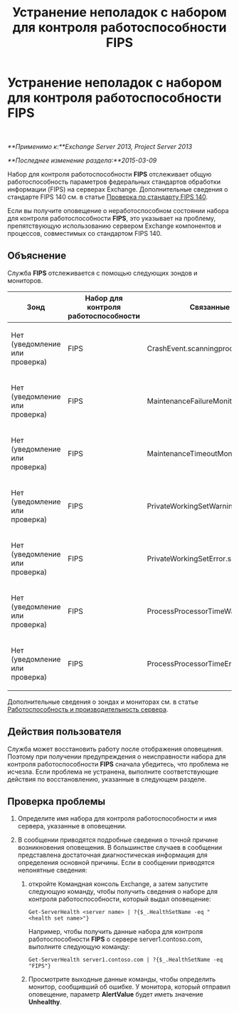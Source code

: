 ﻿---
title: Устранение неполадок с набором для контроля работоспособности FIPS
TOCTitle: Устранение неполадок с набором для контроля работоспособности FIPS
ms:assetid: 96e1b096-9cb5-426f-a84e-50d5599e4bbb
ms:mtpsurl: https://technet.microsoft.com/ru-ru/library/ms.exch.scom.fips(v=EXCHG.150)
ms:contentKeyID: 54652183
ms.date: 11/14/2015
mtps_version: v=EXCHG.150
ms.translationtype: HT
---

# Устранение неполадок с набором для контроля работоспособности FIPS

 

_**Применимо к:**Exchange Server 2013, Project Server 2013_

_**Последнее изменение раздела:**2015-03-09_

Набор для контроля работоспособности **FIPS** отслеживает общую работоспособность параметров федеральных стандартов обработки информации (FIPS) на серверах Exchange. Дополнительные сведения о стандарте FIPS 140 см. в статье [Проверка по стандарту FIPS 140](http://go.microsoft.com/fwlink/p/?linkid=521913).

Если вы получите оповещение о неработоспособном состоянии набора для контроля работоспособности **FIPS**, это указывает на проблему, препятствующую использованию сервером Exchange компонентов и процессов, совместимых со стандартом FIPS 140.

## Объяснение

Служба **FIPS** отслеживается с помощью следующих зондов и мониторов.


<table>
<colgroup>
<col style="width: 33%" />
<col style="width: 33%" />
<col style="width: 33%" />
</colgroup>
<thead>
<tr class="header">
<th>Зонд</th>
<th>Набор для контроля работоспособности</th>
<th>Связанные мониторы</th>
</tr>
</thead>
<tbody>
<tr class="odd">
<td><p>Нет (уведомление или проверка)</p></td>
<td><p>FIPS</p></td>
<td><p>CrashEvent.scanningprocess</p></td>
</tr>
<tr class="even">
<td><p>Нет (уведомление или проверка)</p></td>
<td><p>FIPS</p></td>
<td><p>MaintenanceFailureMonitor.FIPS</p></td>
</tr>
<tr class="odd">
<td><p>Нет (уведомление или проверка)</p></td>
<td><p>FIPS</p></td>
<td><p>MaintenanceTimeoutMonitor.FIPS</p></td>
</tr>
<tr class="even">
<td><p>Нет (уведомление или проверка)</p></td>
<td><p>FIPS</p></td>
<td><p>PrivateWorkingSetWarning.scanningprocess</p></td>
</tr>
<tr class="odd">
<td><p>Нет (уведомление или проверка)</p></td>
<td><p>FIPS</p></td>
<td><p>PrivateWorkingSetError.scanningprocess</p></td>
</tr>
<tr class="even">
<td><p>Нет (уведомление или проверка)</p></td>
<td><p>FIPS</p></td>
<td><p>ProcessProcessorTimeWarning.scanningprocess</p></td>
</tr>
<tr class="odd">
<td><p>Нет (уведомление или проверка)</p></td>
<td><p>FIPS</p></td>
<td><p>ProcessProcessorTimeError.scanningprocess</p></td>
</tr>
</tbody>
</table>


Дополнительные сведения о зондах и мониторах см. в статье [Работоспособность и производительность сервера](https://technet.microsoft.com/ru-ru/library/jj150551\(v=exchg.150\)).

## Действия пользователя

Служба может восстановить работу после отображения оповещения. Поэтому при получении предупреждения о неисправности набора для контроля работоспособности **FIPS** сначала убедитесь, что проблема не исчезла. Если проблема не устранена, выполните соответствующие действия по восстановлению, указанные в следующем разделе.

## Проверка проблемы

1.  Определите имя набора для контроля работоспособности и имя сервера, указанные в оповещении.

2.  В сообщении приводятся подробные сведения о точной причине возникновения оповещения. В большинстве случаев в сообщении представлена достаточная диагностическая информация для определения основной причины. Если в сообщении приводятся непонятные сведения:
    
    1.  откройте Командная консоль Exchange, а затем запустите следующую команду, чтобы получить сведения о наборе для контроля работоспособности, который выдал оповещение:
        
            Get-ServerHealth <server name> | ?{$_.HealthSetName -eq "<health set name>"}
        
        Например, чтобы получить данные набора для контроля работоспособности **FIPS** о сервере server1.contoso.com, выполните следующую команду:
        
            Get-ServerHealth server1.contoso.com | ?{$_.HealthSetName -eq "FIPS"}
    
    2.  Просмотрите выходные данные команды, чтобы определить монитор, сообщивший об ошибке. У монитора, который отправил оповещение, параметр **AlertValue** будет иметь значение **Unhealthy**.

